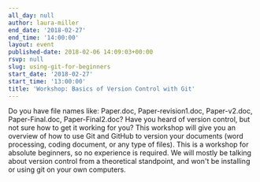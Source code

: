 ```yaml
---
all_day: null
author: laura-miller
end_date: '2018-02-27'
end_time: '14:00:00'
layout: event
published-date: 2018-02-06 14:09:03+00:00
rsvp: null
slug: using-git-for-beginners
start_date: '2018-02-27'
start_time: '13:00:00'
title: 'Workshop: Basics of Version Control with Git'
---
```


Do you have file names like: Paper.doc, Paper-revision1.doc, Paper-v2.doc, Paper-Final.doc, Paper-Final2.doc? Have you heard of version control, but not sure how to get it working for you? This workshop will give you an overview of how to use Git and GitHub to version your documents (word processing, coding document, or any type of files). This is a workshop for absolute beginners, so no experience is required. We will mostly be talking about version control from a theoretical standpoint, and won't be installing or using git on your own computers.
